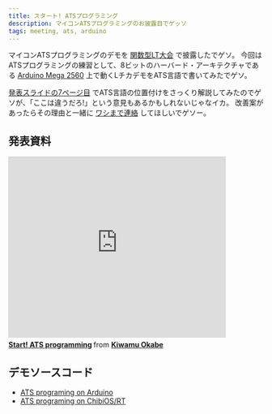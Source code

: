 ```yaml
---
title: スタート! ATSプログラミング
description: マイコンATSプログラミングのお披露目でゲッソ
tags: meeting, ats, arduino
---
```


マイコンATSプログラミングのデモを
[関数型LT大会](http://connpass.com/event/5795/)
で披露したでゲソ。
今回はATSプログラミングの練習として、8ビットのハーバード・アーキテクチャである
[Arduino Mega 2560](http://arduino.cc/en/Main/ArduinoBoardMega2560)
上で動くLチカデモをATS言語で書いてみたでゲソ。

[発表スライドの7ページ目](http://www.slideshare.net/master_q/20140511-start-ats/7)
でATS言語の位置付けをさっくり解説してみたのでゲソが、「ここは違うだろ!」という意見もあるかもしれないじゃなイカ。
改善案があったらその理由と一緒に
[ワシまで連絡](https://twitter.com/masterq_mogumog)
してほしいでゲソー。

## 発表資料

<iframe src="http://www.slideshare.net/slideshow/embed_code/34529495" width="427" height="356" frameborder="0" marginwidth="0" marginheight="0" scrolling="no" style="border:1px solid #CCC; border-width:1px 1px 0; margin-bottom:5px; max-width: 100%;" allowfullscreen> </iframe> <div style="margin-bottom:5px"> <strong> <a href="https://www.slideshare.net/master_q/20140511-start-ats" title="Start! ATS programming" target="_blank">Start! ATS programming</a> </strong> from <strong><a href="http://www.slideshare.net/master_q" target="_blank">Kiwamu Okabe</a></strong> </div>

## デモソースコード

* [ATS programing on Arduino](https://github.com/fpiot/arduino-mega2560-ats)
* [ATS programing on ChibiOS/RT](https://github.com/fpiot/chibios-ats)
